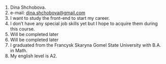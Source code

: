 1. Dina Shchobova.
1. e-mail: dina.shchobova@gmail.com
1. I want to study the front-end to start my career.
1. I don’t have any special job skills yet but I hope to acquire them during this course.
1. Will be completed later 
1. Will be completed later 
1. I graduated from the Francysk Skaryna Gomel State University with B.A. in Math.
1. My english level is A2.
